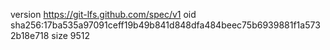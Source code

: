 version https://git-lfs.github.com/spec/v1
oid sha256:17ba535a97091ceff19b49b841d848dfa484beec75b6939881f1a5732b18e718
size 9512
